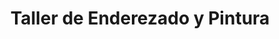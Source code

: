 ---
title: "Taller de Enderezado y Pintura"
url: /puntarenas/taller-de-enderezado-y-pintura/
shop: Autowerkstatt
---